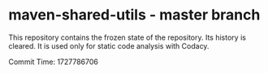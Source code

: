 # maven-shared-utils - master branch

This repository contains the frozen state of the repository.
Its history is cleared. It is used only for static code
analysis with Codacy.

Commit Time: 1727786706